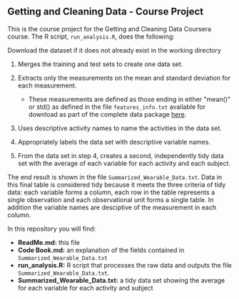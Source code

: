 ## Getting and Cleaning Data - Course Project
This is the course project for the Getting and Cleaning Data Coursera course. The R script, `run_analysis.R`, does the following:

Download the dataset if it does not already exist in the working directory
1. Merges the training and test sets to create one data set.

2. Extracts only the measurements on the mean and standard deviation for each measurement.
   * These measurements are defined as those ending in either "mean()" or std() as defined in the file `features_info.txt` available for download as part of the complete data package [here](https://d396qusza40orc.cloudfront.net/getdata%2Fprojectfiles%2FUCI%20HAR%20Dataset.zip).

3. Uses descriptive activity names to name the activities in the data set.


4. Appropriately labels the data set with descriptive variable names.


5. From the data set in step 4, creates a second, independently tidy data set with the average of each variable for each activity and each subject.
	

The end result is shown in the file `Summarized_Wearable_Data.txt`. Data in this final table is considered tidy because it meets the three criteria of tidy data: each variable forms a column, each row in the table represents a single observation and each observational unit forms a single table. In addition the variable names are desciptive of the measurement in each column.

In this repository you will find:
* __ReadMe.md:__ this file
* __Code Book.md:__ an explanation of the fields contained in `Summarized_Wearable_Data.txt`
* __run_analysis.R:__ R script that processes the raw data and outputs the file `Summarized_Wearable_Data.txt`.
* __Summarized_Wearable_Data.txt:__ a tidy data set showing the average for each variable for each activity and subject
